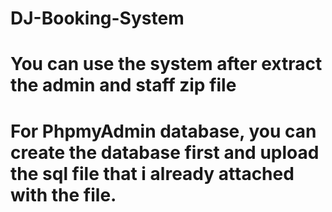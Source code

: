 # DJ-Booking-System
# You can use the system after extract the admin and staff zip file
# For PhpmyAdmin database, you can create the database first and upload the sql file that i already attached with the file.
